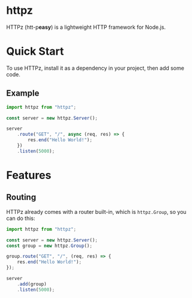 # httpz
HTTPz (htt-p**easy**) is a lightweight HTTP framework for Node.js.


# Quick Start
To use HTTPz, install it as a dependency in your project, then add some code.

## Example
```js
import httpz from "httpz";

const server = new httpz.Server();

server
	.route("GET", "/", async (req, res) => {
		res.end("Hello World!");
	})
	.listen(5000);
```


# Features

## Routing
HTTPz already comes with a router built-in, which is `httpz.Group`, so you can do this:

```js
import httpz from "httpz";

const server = new httpz.Server();
const group = new httpz.Group();

group.route("GET", "/", (req, res) => {
	res.end("Hello World!");
});

server
	.add(group)
	.listen(5000);
```